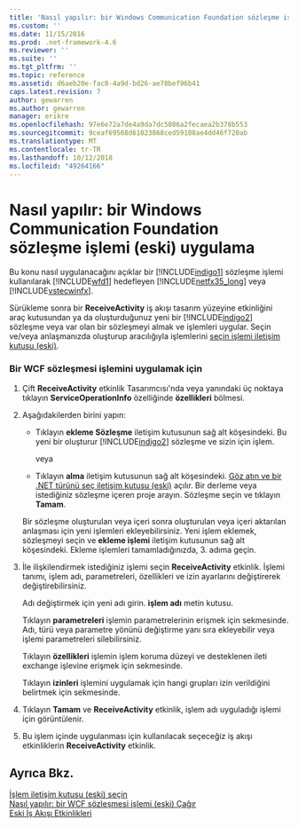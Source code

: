 ```yaml
---
title: 'Nasıl yapılır: bir Windows Communication Foundation sözleşme işlemi (eski) uygulayan | Microsoft Docs'
ms.custom: ''
ms.date: 11/15/2016
ms.prod: .net-framework-4.6
ms.reviewer: ''
ms.suite: ''
ms.tgt_pltfrm: ''
ms.topic: reference
ms.assetid: d6aeb20e-fac8-4a9d-bd26-ae78bef96b41
caps.latest.revision: 7
author: gewarren
ms.author: gewarren
manager: erikre
ms.openlocfilehash: 97e6e72a7de4a9da7dc5086a2fecaea2b378b553
ms.sourcegitcommit: 9ceaf69568d61023868ced59108ae4dd46f720ab
ms.translationtype: MT
ms.contentlocale: tr-TR
ms.lasthandoff: 10/12/2018
ms.locfileid: "49264166"
---
```

# <a name="how-to-implement-a-windows-communication-foundation-contract-operation-legacy"></a>Nasıl yapılır: bir Windows Communication Foundation sözleşme işlemi (eski) uygulama
Bu konu nasıl uygulanacağını açıklar bir [!INCLUDE[indigo1](../includes/indigo1-md.md)] sözleşme işlemi kullanılarak [!INCLUDE[wfd1](../includes/wfd1-md.md)] hedefleyen [!INCLUDE[netfx35_long](../includes/netfx35-long-md.md)] veya [!INCLUDE[vstecwinfx](../includes/vstecwinfx-md.md)].  
  
 Sürükleme sonra bir **ReceiveActivity** iş akışı tasarım yüzeyine etkinliğini araç kutusundan ya da oluşturduğunuz yeni bir [!INCLUDE[indigo2](../includes/indigo2-md.md)] sözleşme veya var olan bir sözleşmeyi almak ve işlemleri uygular. Seçin ve/veya anlaşmanızda oluşturup aracılığıyla işlemlerini [seçin işlemi iletişim kutusu (eski)](../workflow-designer/choose-operation-dialog-box-legacy.md).  
  
### <a name="to-implement-a-wcf-contract-operation"></a>Bir WCF sözleşmesi işlemini uygulamak için  
  
1.  Çift **ReceiveActivity** etkinlik Tasarımcısı'nda veya yanındaki üç noktaya tıklayın **ServiceOperationInfo** özelliğinde **özellikleri** bölmesi.  
  
2.  Aşağıdakilerden birini yapın:  
  
    -   Tıklayın **ekleme Sözleşme** iletişim kutusunun sağ alt köşesindeki. Bu yeni bir oluşturur [!INCLUDE[indigo2](../includes/indigo2-md.md)] sözleşme ve sizin için işlem.  
  
         veya  
  
    -   Tıklayın **alma** iletişim kutusunun sağ alt köşesindeki. [Göz atın ve bir .NET türünü seç iletişim kutusu (eski)](../workflow-designer/browse-and-select-a-dotnet-type-dialog-box-legacy.md) açılır. Bir derleme veya istediğiniz sözleşme içeren proje arayın. Sözleşme seçin ve tıklayın **Tamam**.  
  
     Bir sözleşme oluşturulan veya içeri sonra oluşturulan veya içeri aktarılan anlaşması için yeni işlemleri ekleyebilirsiniz. Yeni işlem eklemek, sözleşmeyi seçin ve **ekleme işlemi** iletişim kutusunun sağ alt köşesindeki. Ekleme işlemleri tamamladığınızda, 3. adıma geçin.  
  
3.  İle ilişkilendirmek istediğiniz işlemi seçin **ReceiveActivity** etkinlik. İşlemi tanımı, işlem adı, parametreleri, özellikleri ve izin ayarlarını değiştirerek değiştirebilirsiniz.  
  
     Adı değiştirmek için yeni adı girin. **işlem adı** metin kutusu.  
  
     Tıklayın **parametreleri** işlemin parametrelerinin erişmek için sekmesinde. Adı, türü veya parametre yönünü değiştirme yanı sıra ekleyebilir veya işlemi parametreleri silebilirsiniz.  
  
     Tıklayın **özellikleri** işlemin işlem koruma düzeyi ve desteklenen ileti exchange işlevine erişmek için sekmesinde.  
  
     Tıklayın **izinleri** işlemini uygulamak için hangi grupları izin verildiğini belirtmek için sekmesinde.  
  
4.  Tıklayın **Tamam** ve **ReceiveActivity** etkinlik, işlem adı uyguladığı işlemi için görüntülenir.  
  
5.  Bu işlem içinde uygulanması için kullanılacak seçeceğiz iş akışı etkinliklerin **ReceiveActivity** etkinlik.  
  
## <a name="see-also"></a>Ayrıca Bkz.  
 [İşlem iletişim kutusu (eski) seçin](../workflow-designer/choose-operation-dialog-box-legacy.md)   
 [Nasıl yapılır: bir WCF sözleşmesi işlemi (eski) Çağır](../workflow-designer/how-to-invoke-a-windows-communication-foundation-contract-operation-legacy.md)   
 [Eski İş Akışı Etkinlikleri ](../workflow-designer/legacy-workflow-activities.md)